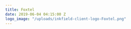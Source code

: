 ```yaml
---
title: Foxtel
date: 2019-06-04 04:15:00 Z
logo_image: "/uploads/inkfield-client-logo-Foxtel.png"
---
```


